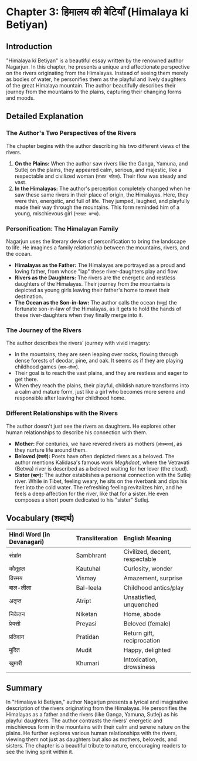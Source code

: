 # Chapter 3: हिमालय की बेटियाँ (Himalaya ki Betiyan)

## Introduction

"Himalaya ki Betiyan" is a beautiful essay written by the renowned author Nagarjun. In this chapter, he presents a unique and affectionate perspective on the rivers originating from the Himalayas. Instead of seeing them merely as bodies of water, he personifies them as the playful and lively daughters of the great Himalaya mountain. The author beautifully describes their journey from the mountains to the plains, capturing their changing forms and moods.

## Detailed Explanation

### The Author's Two Perspectives of the Rivers

The chapter begins with the author describing his two different views of the rivers.

1.  **On the Plains:** When the author saw rivers like the Ganga, Yamuna, and Sutlej on the plains, they appeared calm, serious, and majestic, like a respectable and civilized woman (`संभ्रांत महिला`). Their flow was steady and vast.
2.  **In the Himalayas:** The author's perception completely changed when he saw these same rivers in their place of origin, the Himalayas. Here, they were thin, energetic, and full of life. They jumped, laughed, and playfully made their way through the mountains. This form reminded him of a young, mischievous girl (`नटखट कन्या`).

### Personification: The Himalayan Family

Nagarjun uses the literary device of personification to bring the landscape to life. He imagines a family relationship between the mountains, rivers, and the ocean.

*   **Himalayas as the Father:** The Himalayas are portrayed as a proud and loving father, from whose "lap" these river-daughters play and flow.
*   **Rivers as the Daughters:** The rivers are the energetic and restless daughters of the Himalayas. Their journey from the mountains is depicted as young girls leaving their father's home to meet their destination.
*   **The Ocean as the Son-in-law:** The author calls the ocean (`समुद्र`) the fortunate son-in-law of the Himalayas, as it gets to hold the hands of these river-daughters when they finally merge into it.

### The Journey of the Rivers

The author describes the rivers' journey with vivid imagery:
*   In the mountains, they are seen leaping over rocks, flowing through dense forests of deodar, pine, and oak. It seems as if they are playing childhood games (`बाल-लीला`).
*   Their goal is to reach the vast plains, and they are restless and eager to get there.
*   When they reach the plains, their playful, childish nature transforms into a calm and mature form, just like a girl who becomes more serene and responsible after leaving her childhood home.

### Different Relationships with the Rivers

The author doesn't just see the rivers as daughters. He explores other human relationships to describe his connection with them.

*   **Mother:** For centuries, we have revered rivers as mothers (`लोकमाता`), as they nurture life around them.
*   **Beloved (`प्रेयसी`):** Poets have often depicted rivers as a beloved. The author mentions Kalidasa's famous work *Meghdoot*, where the Vetravati (Betwa) river is described as a beloved waiting for her lover (the cloud).
*   **Sister (`बहन`):** The author establishes a personal connection with the Sutlej river. While in Tibet, feeling weary, he sits on the riverbank and dips his feet into the cold water. The refreshing feeling revitalizes him, and he feels a deep affection for the river, like that for a sister. He even composes a short poem dedicated to his "sister" Sutlej.

## Vocabulary (शब्दार्थ)

| Hindi Word (in Devanagari) | Transliteration | English Meaning |
| :--- | :--- | :--- |
| संभ्रांत | Sambhrant | Civilized, decent, respectable |
| कौतूहल | Kautuhal | Curiosity, wonder |
| विस्मय | Vismay | Amazement, surprise |
| बाल-लीला | Bal-leela | Childhood antics/play |
| अतृप्त | Atript | Unsatisfied, unquenched |
| निकेतन | Niketan | Home, abode |
| प्रेयसी | Preyasi | Beloved (female) |
| प्रतिदान | Pratidan | Return gift, reciprocation |
| मुदित | Mudit | Happy, delighted |
| खुमारी | Khumari | Intoxication, drowsiness |

## Summary

In "Himalaya ki Betiyan," author Nagarjun presents a lyrical and imaginative description of the rivers originating from the Himalayas. He personifies the Himalayas as a father and the rivers (like Ganga, Yamuna, Sutlej) as his playful daughters. The author contrasts the rivers' energetic and mischievous form in the mountains with their calm and serene nature on the plains. He further explores various human relationships with the rivers, viewing them not just as daughters but also as mothers, beloveds, and sisters. The chapter is a beautiful tribute to nature, encouraging readers to see the living spirit within it.
